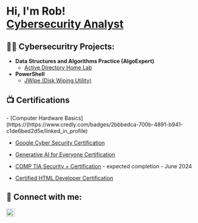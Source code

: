 <h1>Hi, I'm Rob! <br/><a href="https:github.com/cyberfocused">Cybersecurity Analyst</a> <a href'"https://www.liknedin.com/in/rob-hartman-cyberfocused/></h1>

<h2>👨‍💻 Cybersecuritry Projects:</h2>

- <b>Data Structures and Algorithms Practice (AlgoExpert)</b>
  - [Active Directory Home Lab](https://github.com/cyberfocused/ActiveDirectoryLab/blob/main/README.md)
- <b>PowerShell</b>
   - [JWipe (Disk Wiping Utility)](https://github.com/joshmadakor1/Jwipe.PowerShell)

<h2>📺 Certifications</h2>
- [Computer Hardware Basics](https://(https://www.credly.com/badges/2bbbedca-700b-4891-b941-c1de6bed2d5e/linked_in_profile)

- [Google Cyber Security Certification](https://www.coursera.org/account/accomplishments/specialization/E7X5XJX6KWNW)
- [Generative AI for Everyone Certification](https://www.coursera.org/account/accomplishments/verify/DUD7H7PKWLM3)

- [COMP TIA Security + Certification](https://www.comptia.org) - expected completion - June 2024

- [Certified HTML Developer Certification](https://https://verify.w3schools.com/1N7G9BGPIC)


<h2> 🤳 Connect with me:</h2>


[<img align="left" alt="rob-hartman-cyberfocused | LinkedIn" width="22px" src="https://cdn.jsdelivr.net/npm/simple-icons@v3/icons/linkedin.svg" />][linkedin]



[linkedin]: https://linkedin.com/in/rob-hartman-cyberfocused

<!--
**cyberfocused/cyberfocused** is a ✨ _special_ ✨ repository because its `README.md` (this file) appears on your GitHub profile.


